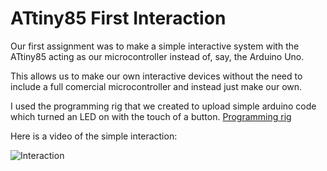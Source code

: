 # ATtiny85 First Interaction

Our first assignment was to make a simple interactive system with the ATtiny85 acting as our microcontroller instead of, say, the Arduino Uno. 

This allows us to make our own interactive devices without the need to include a full comercial microcontroller and instead just make our own. 

I used the programming rig that we created to upload simple arduino code which turned an LED on with the touch of a button. 
[Programming rig](https://github.com/boatshaman/HomemadeHardware/tree/master/ATtiny85_Jig)

Here is a video of the simple interaction:

![Interaction](media/push.gif)





